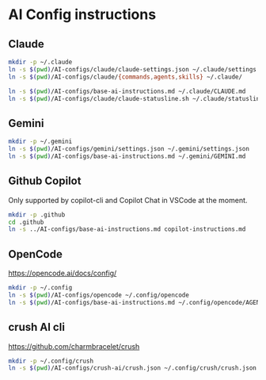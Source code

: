 # AI Config instructions

## Claude

```bash
mkdir -p ~/.claude
ln -s $(pwd)/AI-configs/claude/claude-settings.json ~/.claude/settings.json
ln -s $(pwd)/AI-configs/claude/{commands,agents,skills} ~/.claude/

ln -s $(pwd)/AI-configs/base-ai-instructions.md ~/.claude/CLAUDE.md
ln -s $(pwd)/AI-configs/claude/claude-statusline.sh ~/.claude/statusline.sh
```

## Gemini

```bash
mkdir -p ~/.gemini
ln -s $(pwd)/AI-configs/gemini/settings.json ~/.gemini/settings.json
ln -s $(pwd)/AI-configs/base-ai-instructions.md ~/.gemini/GEMINI.md
```

## Github Copilot

Only supported by copilot-cli and Copilot Chat in VSCode at the moment.

```bash
mkdir -p .github
cd .github
ln -s ../AI-configs/base-ai-instructions.md copilot-instructions.md
```

## OpenCode

https://opencode.ai/docs/config/

```bash
mkdir -p ~/.config
ln -s $(pwd)/AI-configs/opencode ~/.config/opencode
ln -s $(pwd)/AI-configs/base-ai-instructions.md ~/.config/opencode/AGENTS.md
```

## crush AI cli

https://github.com/charmbracelet/crush

```bash
mkdir -p ~/.config/crush
ln -s $(pwd)/AI-configs/crush-ai/crush.json ~/.config/crush/crush.json
```
